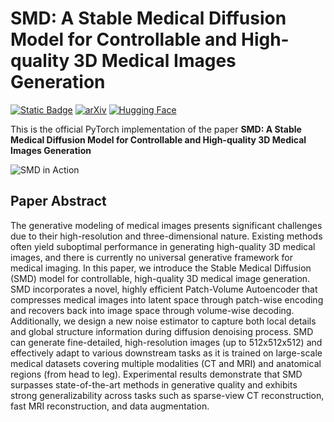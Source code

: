 # SMD: A Stable Medical Diffusion Model for Controllable and High-quality 3D Medical Images Generation
[![Static Badge](https://img.shields.io/badge/Project-page-blue)](..)
[![arXiv](https://img.shields.io/badge/arXiv-2402.19043-b31b1b.svg)](..)
[![Hugging Face](https://img.shields.io/badge/Hugging%20Face-Model%20Page-orange)](https://huggingface.co/MMorss/SMD)

This is the official PyTorch implementation of the paper **SMD: A Stable Medical Diffusion Model for Controllable and High-quality 3D Medical Images Generation** 

![SMD in Action](assets/gif_github.gif)


## Paper Abstract
The generative modeling of medical images presents significant challenges due to their high-resolution and three-dimensional nature. Existing methods often yield suboptimal performance in generating high-quality 3D medical images, and there is currently no universal generative framework for medical imaging. In this paper, we introduce the Stable Medical Diffusion (SMD) model for controllable, high-quality 3D medical image generation. SMD incorporates a novel, highly efficient Patch-Volume Autoencoder that compresses medical images into latent space through patch-wise encoding and recovers back into image space through volume-wise decoding. Additionally, we design a new noise estimator to capture both local details and global structure information during diffusion denoising process. SMD can generate fine-detailed, high-resolution images (up to 512x512x512) and effectively adapt to various downstream tasks as it is trained on large-scale medical datasets covering multiple modalities (CT and MRI) and anatomical regions (from head to leg).
Experimental results demonstrate that SMD surpasses state-of-the-art methods in generative quality and exhibits strong generalizability across tasks such as sparse-view CT reconstruction, fast MRI reconstruction, and data augmentation.
